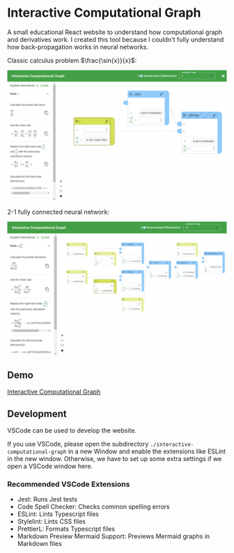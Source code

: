 # Interactive Computational Graph

A small educational React website to understand how computational graph and derivatives work. I created this tool because I couldn't fully understand how back-propagation works in neural networks.

Classic calculus problem $\frac{\sin{x}}{x}$:

![screenshot 1](./screenshots/screenshot1.png "Screenshot 1")

2-1 fully connected neural network:

![screenshot 2](./screenshots/screenshot2.png "Screenshot 2")

## Demo

[Interactive Computational Graph](https://sc420.github.io/interactive-computational-graph/)

## Development

VSCode can be used to develop the website.

If you use VSCode, please open the subdirectory `./interactive-computational-graph` in a new Window and enable the extensions like ESLint in the new window. Otherwise, we have to set up some extra settings if we open a VSCode window here.

### Recommended VSCode Extensions

- Jest: Runs Jest tests
- Code Spell Checker: Checks common spelling errors
- ESLint: Lints Typescript files
- Stylelint: Lints CSS files
- PrettierL: Formats Typescript files
- Markdown Preview Mermaid Support: Previews Mermaid graphs in Markdown files
